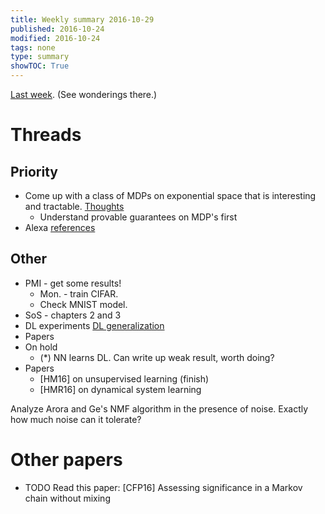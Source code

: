 ```yaml
---
title: Weekly summary 2016-10-29
published: 2016-10-24
modified: 2016-10-24
tags: none
type: summary
showTOC: True
---
```


[Last week](2016-10-22.html). (See wonderings there.)

# Threads

## Priority

* Come up with a class of MDPs on exponential space that is interesting and tractable. [Thoughts](/posts/tcs/machine_learning/reinforcement_learning/exponential.html)
	* Understand provable guarantees on MDP's first
* Alexa [references](https://docs.google.com/document/d/1OtvefjviKSSWH2gzOtYo8T_DVEwPEsI2n0kdrC8WlZI/edit)

## Other

* PMI - get some results! 
	* Mon. - train CIFAR.
	* Check MNIST model.
* SoS - chapters 2 and 3
* DL experiments [DL generalization](/posts/tcs/machine_learning/matrices/DL_generalization.html)
* Papers
* On hold
    * (\*) NN learns DL. Can write up weak result, worth doing?
* Papers
	* [HM16] on unsupervised learning (finish)
	* [HMR16] on dynamical system learning

Analyze Arora and Ge's NMF algorithm in the presence of noise. Exactly how much noise can it tolerate? 

# Other papers

* TODO Read this paper: [CFP16] Assessing significance in a Markov chain without mixing

